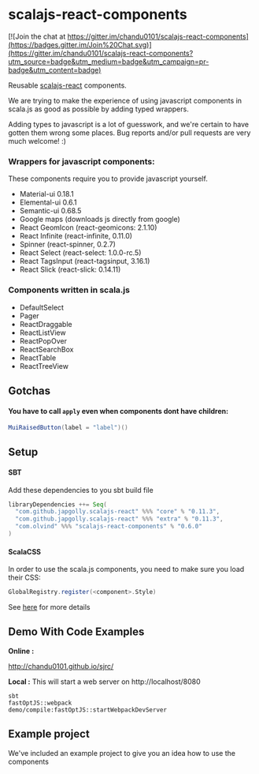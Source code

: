 scalajs-react-components
========================

[![Join the chat at https://gitter.im/chandu0101/scalajs-react-components](https://badges.gitter.im/Join%20Chat.svg)](https://gitter.im/chandu0101/scalajs-react-components?utm_source=badge&utm_medium=badge&utm_campaign=pr-badge&utm_content=badge)

Reusable [scalajs-react](https://github.com/japgolly/scalajs-react) components.

We are trying to make the experience of using javascript components in scala.js
 as good as possible by adding typed wrappers.

Adding types to javascript is a lot of guesswork, and we're certain to have gotten them wrong
 some places. Bug reports and/or pull requests are very much welcome! :)


### Wrappers for javascript components:
These components require you to provide javascript yourself.

- Material-ui 0.18.1
- Elemental-ui 0.6.1
- Semantic-ui 0.68.5
- Google maps (downloads js directly from google)
- React GeomIcon (react-geomicons: 2.1.10)
- React Infinite (react-infinite, 0.11.0)
- Spinner (react-spinner, 0.2.7)
- React Select (react-select: 1.0.0-rc.5)
- React TagsInput (react-tagsinput, 3.16.1)
- React Slick (react-slick: 0.14.11)

### Components written in scala.js
- DefaultSelect
- Pager
- ReactDraggable
- ReactListView
- ReactPopOver
- ReactSearchBox
- ReactTable
- ReactTreeView

## Gotchas

#### You have to call `apply` even when components dont have children:
```scala
MuiRaisedButton(label = "label")()
```

## Setup

#### SBT
Add these dependencies to you sbt build file
```scala
libraryDependencies ++= Seq(
  "com.github.japgolly.scalajs-react" %%% "core" % "0.11.3",
  "com.github.japgolly.scalajs-react" %%% "extra" % "0.11.3",
  "com.olvind" %%% "scalajs-react-components" % "0.6.0"
)
```

#### ScalaCSS
In order to use the scala.js components, you need to make sure you load their CSS:
```scala
GlobalRegistry.register(<component>.Style)
```
See [here](https://japgolly.github.io/scalacss/book/ext/react.html) for more details

## Demo With Code Examples

**Online :** 

http://chandu0101.github.io/sjrc/

**Local :** 
This will start a web server on http://localhost/8080
```
sbt 
fastOptJS::webpack
demo/compile:fastOptJS::startWebpackDevServer

```

## Example project

We've included an example project to give you an idea how to use the components